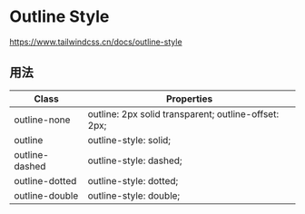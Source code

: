 # Outline Style

<https://www.tailwindcss.cn/docs/outline-style>

## 用法

| Class          | Properties                                           |
| -------------- | ---------------------------------------------------- |
| outline-none   | outline: 2px solid transparent; outline-offset: 2px; |
| outline        | outline-style: solid;                                |
| outline-dashed | outline-style: dashed;                               |
| outline-dotted | outline-style: dotted;                               |
| outline-double | outline-style: double;                               |
